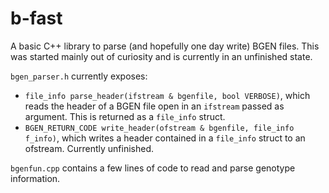 # b-fast

A basic C++ library to parse (and hopefully one day write) BGEN files. This was started mainly out of curiosity and is currently in an unfinished state.

`bgen_parser.h` currently exposes:
* `file_info parse_header(ifstream & bgenfile, bool VERBOSE)`, which reads the header of a BGEN file open in an `ifstream` passed as argument. This is returned as a `file_info` struct.
* `BGEN_RETURN_CODE write_header(ofstream & bgenfile, file_info f_info)`, which writes a header contained in a `file_info` struct to an ofstream. Currently unfinished.

`bgenfun.cpp` contains a few lines of code to read and parse genotype information.
